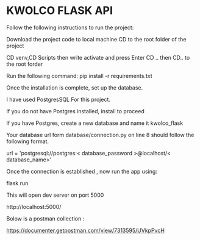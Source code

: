 # KWOLCO FLASK API

Follow the following instructions to run the project:

Download the project code to local machine
CD to the root folder of the project

CD venv,CD Scripts then write activate and press Enter
CD .. then CD.. to the root forder

Run the following command: pip install -r requirements.txt

Once the installation is complete, set up the database.

I have used PostgresSQL For this project.

If you do not have Postgres installed, install to proceed

If you have Postgres, create a new database and name it kwolco_flask

Your database url form database/connection.py on line 8
should follow the following format.


url = 'postgresql://postgres:< database_password >@localhost/< database_name>'

Once the connection is established , now run the app using:

flask run

This will open dev server on port 5000

http://localhost:5000/

Bolow is a postman collection : 

https://documenter.getpostman.com/view/7313595/UVkpPvcH